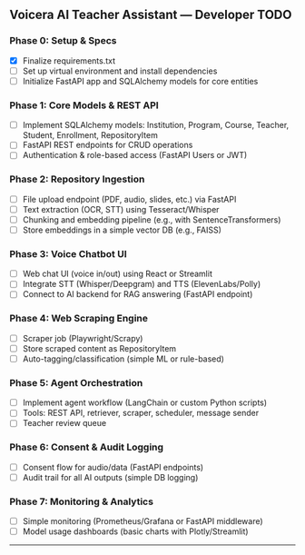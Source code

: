## Voicera AI Teacher Assistant — Developer TODO

### Phase 0: Setup & Specs
- [x] Finalize requirements.txt
- [ ] Set up virtual environment and install dependencies
- [ ] Initialize FastAPI app and SQLAlchemy models for core entities

### Phase 1: Core Models & REST API
- [ ] Implement SQLAlchemy models: Institution, Program, Course, Teacher, Student, Enrollment, RepositoryItem
- [ ] FastAPI REST endpoints for CRUD operations
- [ ] Authentication & role-based access (FastAPI Users or JWT)

### Phase 2: Repository Ingestion
- [ ] File upload endpoint (PDF, audio, slides, etc.) via FastAPI
- [ ] Text extraction (OCR, STT) using Tesseract/Whisper
- [ ] Chunking and embedding pipeline (e.g., with SentenceTransformers)
- [ ] Store embeddings in a simple vector DB (e.g., FAISS)

### Phase 3: Voice Chatbot UI
- [ ] Web chat UI (voice in/out) using React or Streamlit
- [ ] Integrate STT (Whisper/Deepgram) and TTS (ElevenLabs/Polly)
- [ ] Connect to AI backend for RAG answering (FastAPI endpoint)

### Phase 4: Web Scraping Engine
- [ ] Scraper job (Playwright/Scrapy)
- [ ] Store scraped content as RepositoryItem
- [ ] Auto-tagging/classification (simple ML or rule-based)

### Phase 5: Agent Orchestration
- [ ] Implement agent workflow (LangChain or custom Python scripts)
- [ ] Tools: REST API, retriever, scraper, scheduler, message sender
- [ ] Teacher review queue

### Phase 6: Consent & Audit Logging
- [ ] Consent flow for audio/data (FastAPI endpoints)
- [ ] Audit trail for all AI outputs (simple DB logging)

### Phase 7: Monitoring & Analytics
- [ ] Simple monitoring (Prometheus/Grafana or FastAPI middleware)
- [ ] Model usage dashboards (basic charts with Plotly/Streamlit)

---
